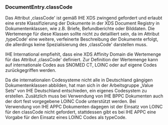 ### DocumentEntry.classCode

Das Attribut ,classCode' ist gemäß IHE XDS zwingend gefordert und erlaubt eine erste Klassifizierung der Dokumente in der XDS Document Registry in Dokumentenklassen, 
wie z.B. Briefe, Befundberichte oder Bilddaten. Die Wertemenge für diese Klassen sollte nicht zu detailliert sein, da im Attribut ‚typeCode‘ eine weitere, 
verfeinerte Beschreibung der Dokumente erfolgt, die allerdings keine Spezialisierung des ,classCode' darstellen muss.

IHE International empfiehlt, dass eine XDS Affinity Domain die Wertemenge für das Attribut ‚classCode' definiert. 
Zur Definition der Wertemenge kann auf internationale Codes aus SNOMED CT, LOINC oder auf eigene Codes zurückgegriffen werden.

Da die internationalen Codesysteme nicht alle in Deutschland gängigen Dokumentenklassen abbilden, hat man sich in der Arbeitsgruppe „Value Sets“ von IHE Deutschland entschieden, 
ein eigenes Codesystem zu erstellen. Zusätzlich muss bei Verwendung von IHE BPPC Dokumenten auch der dort fest vorgegebene LOINC Code unterstützt werden. 
Bei Verwendung von IHE APPC Dokumenten dagegen ist der Einsatz von LOINC für den classCode nicht gefordert, stattdessen gibt es bei IHE APPC eine Vorgabe 
für den Einsatz eines LOINC Codes als typeCode.

